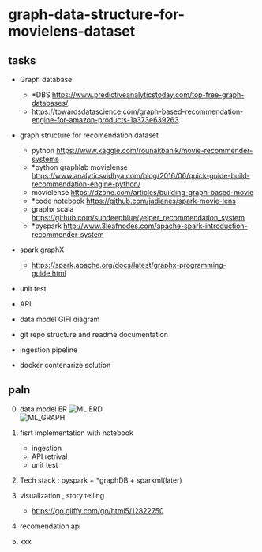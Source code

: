 # graph-data-structure-for-movielens-dataset

## tasks

- Graph database 
    - *DBS https://www.predictiveanalyticstoday.com/top-free-graph-databases/  
    - https://towardsdatascience.com/graph-based-recommendation-engine-for-amazon-products-1a373e639263   
- graph structure for recomendation dataset  
    - python https://www.kaggle.com/rounakbanik/movie-recommender-systems  
    - *python graphlab movielense https://www.analyticsvidhya.com/blog/2016/06/quick-guide-build-recommendation-engine-python/  
    - movielense https://dzone.com/articles/building-graph-based-movie  
    - *code notebook https://github.com/jadianes/spark-movie-lens  
    - graphx scala https://github.com/sundeepblue/yelper_recommendation_system  
    - *pyspark http://www.3leafnodes.com/apache-spark-introduction-recommender-system   
- spark graphX  
    - https://spark.apache.org/docs/latest/graphx-programming-guide.html  
- unit test  
- API  
- data model GIFI diagram  
    
- git repo structure and readme documentation  
    
- ingestion pipeline
- docker contenarize solution

## paln
0. data model ER
    ![ML ERD](https://github.com/vivek-bombatkar/graph-data-structure-for-recommendation-dataset/blob/master/ML_ERD.JPG)  
    ![ML_GRAPH](https://github.com/vivek-bombatkar/graph-data-structure-for-recommendation-dataset/blob/master/ML_GRAPH.JPG)  
    
1. fisrt implementation with notebook
    - ingestion  
    - API retrival  
    - unit test    
2. Tech stack : pyspark + *graphDB + sparkml(later)
3. visualization , story telling
    - https://go.gliffy.com/go/html5/12822750  
4. recomendation api
5. xxx
